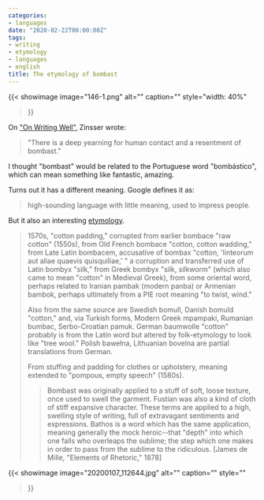```yaml
---
categories:
- languages
date: "2020-02-22T00:00:00Z"
tags:
- writing
- etymology
- languages
- english
title: The etymology of bombast
---
```


{{< showimage
  image="146-1.png"
  alt=""
  caption=""
  style="width: 40%"
>}}

On ["On Writing Well"](https://www.amazon.com/Writing-Well-Classic-Guide-Nonfiction/dp/0060891548),
Zinsser wrote:

>"There is a deep yearning for human contact and a resentment of bombast."

I thought "bombast" would be related to the Portuguese word "bombástico",
which can mean something like fantastic, amazing.

Turns out it has a different meaning. Google defines it as:

>high-sounding language with little meaning, used to impress people.
 
But it also an interesting [etymology](https://www.etymonline.com/word/bombast).

>1570s, "cotton padding," corrupted from earlier bombace "raw cotton" (1550s), from Old French bombace "cotton, cotton wadding," from Late Latin bombacem, accusative of bombax "cotton, 'linteorum aut aliae quaevis quisquiliae,' " a corruption and transferred use of Latin bombyx "silk," from Greek bombyx "silk, silkworm" (which also came to mean "cotton" in Medieval Greek), from some oriental word, perhaps related to Iranian pambak (modern panba) or Armenian bambok, perhaps ultimately from a PIE root meaning "to twist, wind."
>
>Also from the same source are Swedish bomull, Danish bomuld "cotton," and, via Turkish forms, Modern Greek mpampaki, Rumanian bumbac, Serbo-Croatian pamuk. German baumwolle "cotton" probably is from the Latin word but altered by folk-etymology to look like "tree wool." Polish bawełna, Lithuanian bovelna are partial translations from German.
>
>From stuffing and padding for clothes or upholstery, meaning extended to "pompous, empty speech" (1580s).
>
>>Bombast was originally applied to a stuff of soft, loose texture, once used to swell the garment. Fustian was also a kind of cloth of stiff expansive character. These terms are applied to a high, swelling style of writing, full of extravagant sentiments and expressions. Bathos is a word which has the same application, meaning generally the mock heroic--that "depth" into which one falls who overleaps the sublime; the step which one makes in order to pass from the sublime to the ridiculous. [James de Mille, "Elements of Rhetoric," 1878]

{{< showimage
  image="20200107_112644.jpg"
  alt=""
  caption=""
  style=""
>}}
